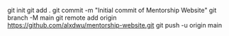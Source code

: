 git init
git add .
git commit -m "Initial commit of Mentorship Website"
git branch -M main
git remote add origin https://github.com/alxdwu/mentorship-website.git
git push -u origin main
